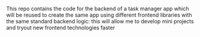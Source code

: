 This repo contains the code for the backend of a task manager app which will be reused to create the same app using different frontend libraries with the same standard backend logic: this will allow me to develop mini projects and tryout new frontend technologies faster